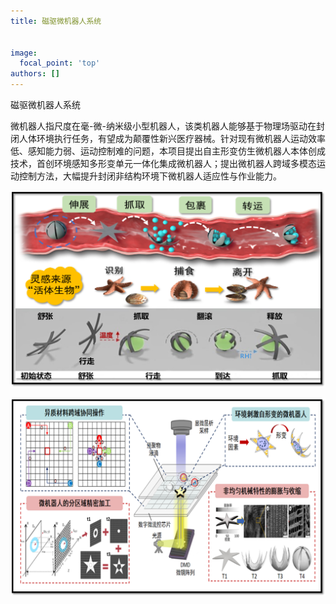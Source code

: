 ```yaml
---
title: 磁驱微机器人系统


image:
  focal_point: 'top'
authors: []
---
```

磁驱微机器人系统

<!--more-->

微机器人指尺度在毫-微-纳米级小型机器人，该类机器人能够基于物理场驱动在封闭人体环境执行任务，有望成为颠覆性新兴医疗器械。针对现有微机器人运动效率低、感知能力弱、运动控制难的问题，本项目提出自主形变仿生微机器人本体创成技术，首创环境感知多形变单元一体化集成微机器人；提出微机器人跨域多模态运动控制方法，大幅提升封闭非结构环境下微机器人适应性与作业能力。

![alt 信息融合“人-机-环”协调控制](image.png)


![alt 多形变单元一体化集成制造](image-1.png)

